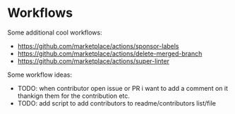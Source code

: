 # Workflows

Some additional cool workflows:

- <https://github.com/marketplace/actions/sponsor-labels>
- <https://github.com/marketplace/actions/delete-merged-branch>
- <https://github.com/marketplace/actions/super-linter>

Some workflow ideas:

- TODO: when contributor open issue or PR i want to add a comment on it thankign them for the contribution etc.
- TODO: add script to add contributors to readme/contributors list/file
